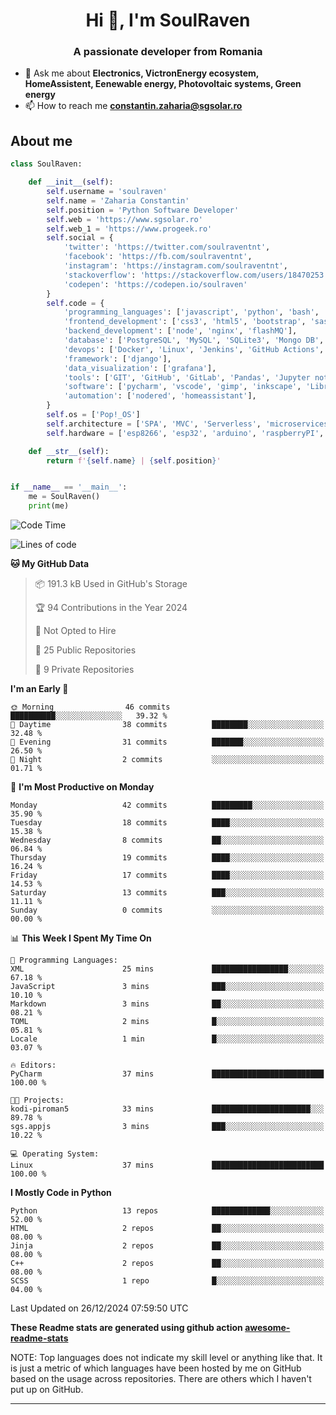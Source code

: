 <h1 align="center">Hi 👋, I'm SoulRaven</h1>
<h3 align="center">A passionate developer from Romania</h3>

- 💬 Ask me about **Electronics, VictronEnergy ecosystem, HomeAssistent, Eenewable energy, Photovoltaic systems, Green energy**
- 📫 How to reach me **constantin.zaharia@sgsolar.ro**

## About me

```python
class SoulRaven:

    def __init__(self):
        self.username = 'soulraven'
        self.name = 'Zaharia Constantin'
        self.position = 'Python Software Developer'
        self.web = 'https://www.sgsolar.ro'
        self.web_1 = 'https://www.progeek.ro'
        self.social = {
            'twitter': 'https://twitter.com/soulraventnt',
            'facebook': 'https://fb.com/soulraventnt',
            'instagram': 'https://instagram.com/soulraventnt',
            'stackoverflow': 'https://stackoverflow.com/users/18470253',
            'codepen': 'https://codepen.io/soulraven'
        }
        self.code = {
            'programming_languages': ['javascript', 'python', 'bash', 'nodejs'],
            'frontend_development': ['css3', 'html5', 'bootstrap', 'sass', 'babel', 'webpack'],
            'backend_development': ['node', 'nginx', 'flashMQ'],
            'database': ['PostgreSQL', 'MySQL', 'SQLite3', 'Mongo DB', 'Redis'],
            'devops': ['Docker', 'Linux', 'Jenkins', 'GitHub Actions', 'bash'],
            'framework': ['django'], 
            'data_visualization': ['grafana'],
            'tools': ['GIT', 'GitHub', 'GitLab', 'Pandas', 'Jupyter notebook', 'SQLAlchemy', 'Celery', 'Nginx'],
            'software': ['pycharm', 'vscode', 'gimp', 'inkscape', 'LibreCAD', 'postman'],
            'automation': ['nodered', 'homeassistant'],
        }
        self.os = ['Pop!_OS']
        self.architecture = ['SPA', 'MVC', 'Serverless', 'microservices']
        self.hardware = ['esp8266', 'esp32', 'arduino', 'raspberryPI', 'bananaPI']

    def __str__(self):
        return f'{self.name} | {self.position}'


if __name__ == '__main__':
    me = SoulRaven()
    print(me)
```
<!--START_SECTION:waka-->
![Code Time](http://img.shields.io/badge/Code%20Time-137%20hrs%2015%20mins-blue)

![Lines of code](https://img.shields.io/badge/From%20Hello%20World%20I%27ve%20Written-178.5%20thousand%20lines%20of%20code-blue)

**🐱 My GitHub Data** 

> 📦 191.3 kB Used in GitHub's Storage 
 > 
> 🏆 94 Contributions in the Year 2024
 > 
> 🚫 Not Opted to Hire
 > 
> 📜 25 Public Repositories 
 > 
> 🔑 9 Private Repositories 
 > 
**I'm an Early 🐤** 

```text
🌞 Morning                46 commits          ██████████░░░░░░░░░░░░░░░   39.32 % 
🌆 Daytime                38 commits          ████████░░░░░░░░░░░░░░░░░   32.48 % 
🌃 Evening                31 commits          ███████░░░░░░░░░░░░░░░░░░   26.50 % 
🌙 Night                  2 commits           ░░░░░░░░░░░░░░░░░░░░░░░░░   01.71 % 
```
📅 **I'm Most Productive on Monday** 

```text
Monday                   42 commits          █████████░░░░░░░░░░░░░░░░   35.90 % 
Tuesday                  18 commits          ████░░░░░░░░░░░░░░░░░░░░░   15.38 % 
Wednesday                8 commits           ██░░░░░░░░░░░░░░░░░░░░░░░   06.84 % 
Thursday                 19 commits          ████░░░░░░░░░░░░░░░░░░░░░   16.24 % 
Friday                   17 commits          ████░░░░░░░░░░░░░░░░░░░░░   14.53 % 
Saturday                 13 commits          ███░░░░░░░░░░░░░░░░░░░░░░   11.11 % 
Sunday                   0 commits           ░░░░░░░░░░░░░░░░░░░░░░░░░   00.00 % 
```


📊 **This Week I Spent My Time On** 

```text
💬 Programming Languages: 
XML                      25 mins             █████████████████░░░░░░░░   67.18 % 
JavaScript               3 mins              ███░░░░░░░░░░░░░░░░░░░░░░   10.10 % 
Markdown                 3 mins              ██░░░░░░░░░░░░░░░░░░░░░░░   08.21 % 
TOML                     2 mins              █░░░░░░░░░░░░░░░░░░░░░░░░   05.81 % 
Locale                   1 min               █░░░░░░░░░░░░░░░░░░░░░░░░   03.07 % 

🔥 Editors: 
PyCharm                  37 mins             █████████████████████████   100.00 % 

🐱‍💻 Projects: 
kodi-piroman5            33 mins             ██████████████████████░░░   89.78 % 
sgs.appjs                3 mins              ███░░░░░░░░░░░░░░░░░░░░░░   10.22 % 

💻 Operating System: 
Linux                    37 mins             █████████████████████████   100.00 % 
```

**I Mostly Code in Python** 

```text
Python                   13 repos            █████████████░░░░░░░░░░░░   52.00 % 
HTML                     2 repos             ██░░░░░░░░░░░░░░░░░░░░░░░   08.00 % 
Jinja                    2 repos             ██░░░░░░░░░░░░░░░░░░░░░░░   08.00 % 
C++                      2 repos             ██░░░░░░░░░░░░░░░░░░░░░░░   08.00 % 
SCSS                     1 repo              █░░░░░░░░░░░░░░░░░░░░░░░░   04.00 % 
```




 Last Updated on 26/12/2024 07:59:50 UTC
<!--END_SECTION:waka-->

**These Readme stats are generated using github action [awesome-readme-stats](https://github.com/anmol098/waka-readme-stats)**

NOTE: Top languages does not indicate my skill level or anything like that. It is just a metric of which languages have been hosted by me on GitHub based on the usage across repositories. There are others which I haven't put up on GitHub.
<hr>
